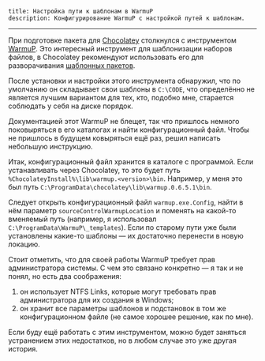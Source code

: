     title: Настройка пути к шаблонам в WarmuP
    description: Конфигурирование WarmuP с настройкой путей к шаблонам.
---

При подготовке пакета для [Chocolatey](http://chocolatey.org/) столкнулся с инструментом [WarmuP](https://github.com/chucknorris/warmup). Это интересный инструмент для шаблонизации наборов файлов, в Chocolatey рекомендуют использовать его для разворачивания [шаблонных пакетов](https://github.com/chocolatey/chocolateytemplates/).

После установки и настройки этого инструмента обнаружил, что по умолчанию он складывает свои шаблоны в `C:\CODE`, что определённо не является лучшим вариантом для тех, кто, подобно мне, старается соблюдать у себя на диске порядок.

Документацией этот WarmuP не блещет, так что пришлось немного поковыряться в его каталогах и найти конфигурационный файл. Чтобы не пришлось в будущем ковыряться ещё раз, решил написать небольшую инструкцию.

Итак, конфигурационный файл хранится в каталоге с программой. Если устанавливать через Chocolatey, то это будет путь `%ChocolateyInstall%\lib\warmup.<version>\bin`. Например, у меня это был путь `C:\ProgramData\chocolatey\lib\warmup.0.6.5.1\bin`.

Следует открыть конфигурационный файл `warmup.exe.Config`, найти в нём параметр `sourceControlWarmupLocation` и поменять на какой-то вменяемый путь (например, я использовал `C:\ProgramData\WarmuP\_templates`). Если по старому пути уже были установлены какие-то шаблоны — их достаточно перенести в новую локацию.

Стоит отметить, что для своей работы WarmuP требует прав администратора системы. С чем это связано конкретно — я так и не понял, но есть два соображения:

1) он использует NTFS Links, которые могут требовать прав администратора для их создания в Windows;
2) он хранит все параметры шаблонов и подстановок в том же конфигурационном файле (не самое хорошее решение, как по мне).

Если буду ещё работать с этим инструментом, можно будет заняться устранением этих недостатков, но в любом случае это уже другая история.

